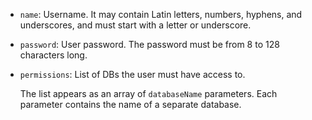 * `name`: Username. It may contain Latin letters, numbers, hyphens, and underscores, and must start with a letter or underscore.
* `password`: User password. The password must be from 8 to 128 characters long.
* `permissions`: List of DBs the user must have access to.

    The list appears as an array of `databaseName` parameters. Each parameter contains the name of a separate database.
